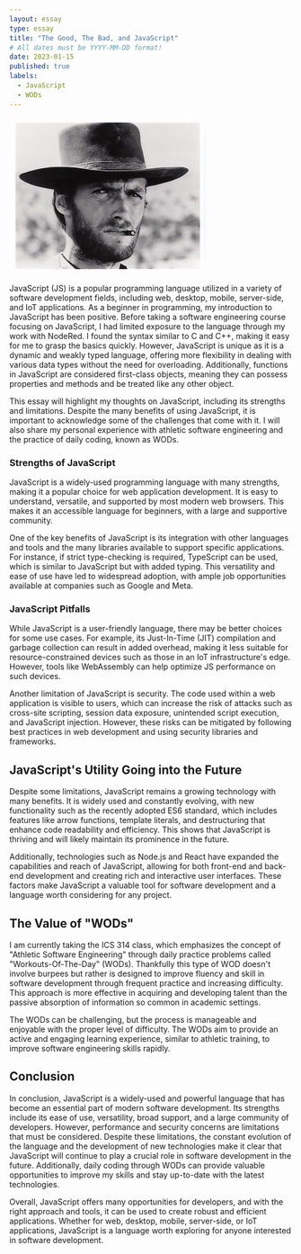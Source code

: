 ```yaml
---
layout: essay
type: essay
title: "The Good, The Bad, and JavaScript"
# All dates must be YYYY-MM-DD format!
date: 2023-01-15
published: true
labels:
  - JavaScript
  - WODs
---
```


<img width="350px" class="rounded float-start pe-4" src="/img/essayPics/clint_eastwood_tgtbtu.jpg">

JavaScript (JS) is a popular programming language utilized in a variety of software development fields, including web, desktop, mobile, server-side, and IoT applications.  As a beginner in programming, my introduction to JavaScript has been positive.  Before taking a software engineering course focusing on JavaScript, I had limited exposure to the language through my work with NodeRed.  I found the syntax similar to C and C++, making it easy for me to grasp the basics quickly.  However, JavaScript is unique as it is a dynamic and weakly typed language, offering more flexibility in dealing with various data types without the need for overloading.  Additionally, functions in JavaScript are considered first-class objects, meaning they can possess properties and methods and be treated like any other object.

This essay will highlight my thoughts on JavaScript, including its strengths and limitations.  Despite the many benefits of using JavaScript, it is important to acknowledge some of the challenges that come with it.  I will also share my personal experience with athletic software engineering and the practice of daily coding, known as WODs.

### Strengths of JavaScript
JavaScript is a widely-used programming language with many strengths, making it a popular choice for web application development.  It is easy to understand, versatile, and supported by most modern web browsers.  This makes it an accessible language for beginners, with a large and supportive community.

One of the key benefits of JavaScript is its integration with other languages and tools and the many libraries available to support specific applications.  For instance, if strict type-checking is required, TypeScript can be used, which is similar to JavaScript but with added typing.  This versatility and ease of use have led to widespread adoption, with ample job opportunities available at companies such as Google and Meta.

### JavaScript Pitfalls
While JavaScript is a user-friendly language, there may be better choices for some use cases.  For example, its Just-In-Time (JIT) compilation and garbage collection can result in added overhead, making it less suitable for resource-constrained devices such as those in an IoT infrastructure's edge.  However, tools like WebAssembly can help optimize JS performance on such devices.

Another limitation of JavaScript is security.  The code used within a web application is visible to users, which can increase the risk of attacks such as cross-site scripting, session data exposure, unintended script execution, and JavaScript injection.  However, these risks can be mitigated by following best practices in web development and using security libraries and frameworks.

## JavaScript's Utility Going into the Future
Despite some limitations, JavaScript remains a growing technology with many benefits.  It is widely used and constantly evolving, with new functionality such as the recently adopted ES6 standard, which includes features like arrow functions, template literals, and destructuring that enhance code readability and efficiency.  This shows that JavaScript is thriving and will likely maintain its prominence in the future.

Additionally, technologies such as Node.js and React have expanded the capabilities and reach of JavaScript, allowing for both front-end and back-end development and creating rich and interactive user interfaces.  These factors make JavaScript a valuable tool for software development and a language worth considering for any project.

## The Value of "WODs"
I am currently taking the ICS 314 class, which emphasizes the concept of "Athletic Software Engineering" through daily practice problems called "Workouts-Of-The-Day" (WODs).  Thankfully this type of WOD doesn't involve burpees but rather is designed to improve fluency and skill in software development through frequent practice and increasing difficulty.  This approach is more effective in acquiring and developing talent than the passive absorption of information so common in academic settings.

The WODs can be challenging, but the process is manageable and enjoyable with the proper level of difficulty.  The WODs aim to provide an active and engaging learning experience, similar to athletic training, to improve software engineering skills rapidly.

## Conclusion
In conclusion, JavaScript is a widely-used and powerful language that has become an essential part of modern software development.  Its strengths include its ease of use, versatility, broad support, and a large community of developers.  However, performance and security concerns are limitations that must be considered.  Despite these limitations, the constant evolution of the language and the development of new technologies make it clear that JavaScript will continue to play a crucial role in software development in the future.  Additionally, daily coding through WODs can provide valuable opportunities to improve my skills and stay up-to-date with the latest technologies.

Overall, JavaScript offers many opportunities for developers, and with the right approach and tools, it can be used to create robust and efficient applications.  Whether for web, desktop, mobile, server-side, or IoT applications, JavaScript is a language worth exploring for anyone interested in software development.
